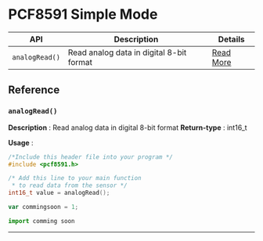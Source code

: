 # PCF8591 Simple Mode 

| **API** | **Description** | **Details** |
| ------ | ------ | ------ |
| `analogRead()`| Read analog data in digital 8-bit format  | [Read More](#analogread ) |


## Reference 

### `analogRead()` 

**Description** : Read analog data in digital 8-bit format
**Return-type** : int16_t

**Usage** : 
<!--DOCUSAURUS_CODE_TABS-->
<!--C-->
```c
/*Include this header file into your program */
#include <pcf8591.h>

/* Add this line to your main function 
 * to read data from the sensor */
int16_t value = analogRead();

```
<!--JavaScript-->
```js
var commingsoon = 1;
```

<!--Python-->
```py
import comming soon 
```
<!--END_DOCUSAURUS_CODE_TABS--> 

---

